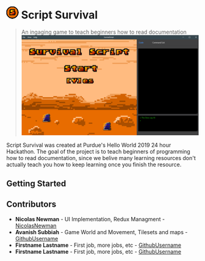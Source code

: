 # ![](resources/icons/icon_32x32.png) Script Survival

> An ingaging game to teach beginners how to read documentation
> ![](img/Demo.png)

Script Survival was created at Purdue's Hello World 2019 24 hour Hackathon. The goal of the project is to teach
beginners of programming how to read documentation, since we belive many learning resources don't actually teach you how to keep learning once you finish the resource.

## Getting Started

## Contributors

-   **Nicolas Newman** - UI Implementation, Redux Managment - [NicolasNewman](https://github.com/NicolasNewman)
-   **Avanish Subbiah** - Game World and Movement, Tilesets and maps - [GithubUsername](https://github.com/avanishsubbiahs)
-   **Firstname Lastname** - First job, more jobs, etc - [GithubUsername](https://github.com/GithubUsername)
-   **Firstname Lastname** - First job, more jobs, etc - [GithubUsername](https://github.com/GithubUsername)
